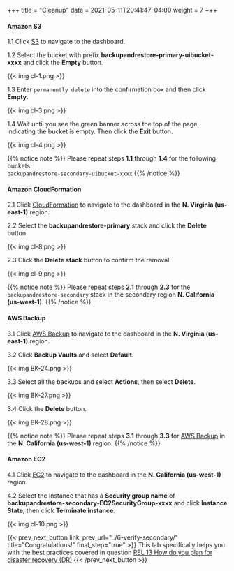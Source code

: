 +++
title = "Cleanup"
date =  2021-05-11T20:41:47-04:00
weight = 7
+++

#### Amazon S3

1.1 Click [S3](https://console.aws.amazon.com/s3/home?region=us-east-1#/) to navigate to the dashboard.

1.2 Select the bucket with prefix **backupandrestore-primary-uibucket-xxxx** and click the **Empty** button.

{{< img cl-1.png >}}

1.3 Enter `permanently delete` into the confirmation box and then click **Empty**.

{{< img cl-3.png >}}

1.4 Wait until you see the green banner across the top of the page, indicating the bucket is empty. Then click the **Exit** button.

{{< img cl-4.png >}}

{{% notice note %}}
Please repeat steps **1.1** through **1.4** for the following buckets:</br>
`backupandrestore-secondary-uibucket-xxxx`
{{% /notice %}}

#### Amazon CloudFormation

2.1 Click [CloudFormation](https://us-east-1.console.aws.amazon.com/cloudformation/home?region=us-east-1#/) to navigate to the dashboard in the **N. Virginia (us-east-1)** region.

2.2 Select the **backupandrestore-primary** stack and click the **Delete** button.

{{< img cl-8.png >}}

2.3 Click the **Delete stack** button to confirm the removal.

{{< img cl-9.png >}}

{{% notice note %}}
Please repeat steps **2.1** through **2.3** for the `backupandrestore-secondary` stack in the secondary region **N. California (us-west-1)**.
{{% /notice %}}

#### AWS Backup

3.1 Click [AWS Backup](https://us-east-1.console.aws.amazon.com/backup/home?region=us-east-1#/) to navigate to the dashboard in the **N. Virginia (us-east-1)** region.

3.2 Click **Backup Vaults** and select **Default**.

{{< img BK-24.png >}}

3.3 Select all the backups and select **Actions**, then select **Delete**.

{{< img BK-27.png >}}

3.4 Click the **Delete** button.

{{< img BK-28.png >}}

{{% notice note %}}
Please repeat steps **3.1** through **3.3** for [AWS Backup](https://us-west-1.console.aws.amazon.com/backup/home?region=us-west-1#/) in the **N. California (us-west-1)** region.
{{% /notice %}}

#### Amazon EC2

4.1 Click [EC2](https://us-west-1.console.aws.amazon.com/ec2/home?region=us-west-1#/) to navigate to the dashboard in the **N. California (us-west-1)** region.

4.2 Select the instance that has a **Security group name** of **backupandrestore-secondary-EC2SecurityGroup-xxxx** and click **Instance State**, then click **Terminate instance**.

{{< img cl-10.png >}}

{{< prev_next_button link_prev_url="../6-verify-secondary/" title="Congratulations!" final_step="true" >}}
This lab specifically helps you with the best practices covered in question [REL 13  How do you plan for disaster recovery (DR)](https://docs.aws.amazon.com/wellarchitected/latest/framework/a-failure-management.html)
{{< /prev_next_button >}}
